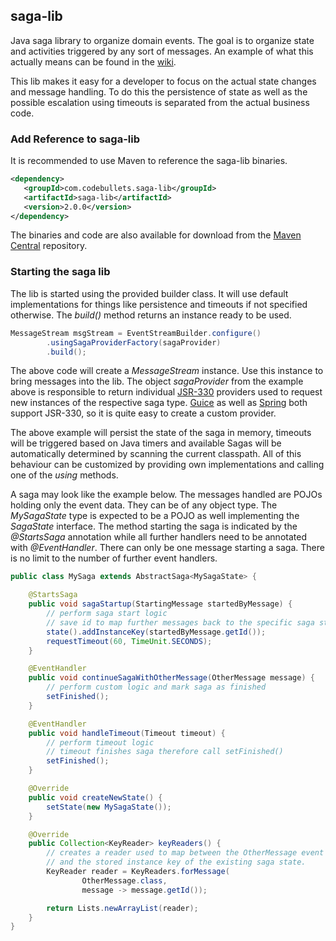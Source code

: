 saga-lib
--------

Java saga library to organize domain events. The goal is to organize state and
activities triggered by any sort of messages. An example of what this actually
means can be found in the [wiki].

This lib makes it easy for a developer to focus on the actual state changes and
message handling. To do this the persistence of state as well as the possible
escalation using timeouts is separated from the actual business code.

### Add Reference to saga-lib

It is recommended to use Maven to reference the saga-lib binaries.

```xml
<dependency>
   <groupId>com.codebullets.saga-lib</groupId>
   <artifactId>saga-lib</artifactId>
   <version>2.0.0</version>
</dependency>
```

The binaries and code are also available for download from the [Maven Central]
repository.

### Starting the saga lib

The lib is started using the provided builder class. It will use default
implementations for things like persistence and timeouts if not specified
otherwise. The *build()* method returns an instance ready to be used.

```java
MessageStream msgStream = EventStreamBuilder.configure()
        .usingSagaProviderFactory(sagaProvider)
        .build();
```

The above code will create a *MessageStream* instance. Use this instance to
bring messages into the lib. The object *sagaProvider* from the example above
is responsible to return individual [JSR-330] providers used to request new
instances of the respective saga type. [Guice] as well as [Spring] both support
JSR-330, so it is quite easy to create a custom provider.

The above example will persist the state of the saga in memory, timeouts will
be triggered based on Java timers and available Sagas will be automatically
determined by scanning the current classpath. All of this behaviour can be 
customized by providing own implementations and calling one of the *using*
methods.

A saga may look like the example below. The messages handled are POJOs holding
only the event data. They can be of any object type. The *MySagaState* type is
expected to be a POJO as well implementing the *SagaState* interface. The
method starting the saga is indicated by the *@StartsSaga* annotation while all
further handlers need to be annotated with *@EventHandler*. There can only be
one message starting a saga. There is no limit to the number of further
event handlers.

```java
public class MySaga extends AbstractSaga<MySagaState> {

    @StartsSaga
    public void sagaStartup(StartingMessage startedByMessage) {
        // perform saga start logic
        // save id to map further messages back to the specific saga state
        state().addInstanceKey(startedByMessage.getId());
        requestTimeout(60, TimeUnit.SECONDS);
    }

    @EventHandler
    public void continueSagaWithOtherMessage(OtherMessage message) {
        // perform custom logic and mark saga as finished
        setFinished();
    }

    @EventHandler
    public void handleTimeout(Timeout timeout) {
        // perform timeout logic
        // timeout finishes saga therefore call setFinished()
        setFinished();
    }

    @Override
    public void createNewState() {
        setState(new MySagaState());
    }

    @Override
    public Collection<KeyReader> keyReaders() {
        // creates a reader used to map between the OtherMessage event
        // and the stored instance key of the existing saga state.
        KeyReader reader = KeyReaders.forMessage(
                OtherMessage.class,
                message -> message.getId());

        return Lists.newArrayList(reader);
    }
}
```

[wiki]: https://github.com/Domo42/saga-lib/wiki/Sagas
[Maven Central]: http://search.maven.org/#search%7Cga%7C1%7Cg%3A%22com.codebullets.saga-lib%22
[JSR-330]: http://jcp.org/en/jsr/detail?id=330
[Guice]: https://github.com/google/guice
[Spring]: http://www.springsource.org/spring-framework